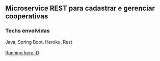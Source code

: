 ## Microservice REST para cadastrar e gerenciar cooperativas
### Techs envolvidas 
Java, Spring Boot, Heroku, Rest <br /> <br />
[Running here :D](https://microservice-cooperativa.herokuapp.com/cooperativas)


